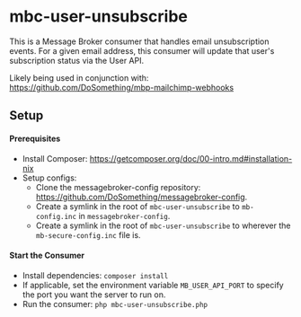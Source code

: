 # mbc-user-unsubscribe

This is a Message Broker consumer that handles email unsubscription events. For a given email address, this consumer will update that user's subscription status via the User API.

Likely being used in conjunction with: https://github.com/DoSomething/mbp-mailchimp-webhooks

## Setup
#### Prerequisites
- Install Composer: https://getcomposer.org/doc/00-intro.md#installation-nix
- Setup configs:
  - Clone the messagebroker-config repository: https://github.com/DoSomething/messagebroker-config.
  - Create a symlink in the root of `mbc-user-unsubscribe` to `mb-config.inc` in `messagebroker-config`.
  - Create a symlink in the root of `mbc-user-unsubscribe` to wherever the `mb-secure-config.inc` file is.

#### Start the Consumer
- Install dependencies: `composer install`
- If applicable, set the environment variable `MB_USER_API_PORT` to specify the port you want the server to run on.
- Run the consumer: `php mbc-user-unsubscribe.php`
